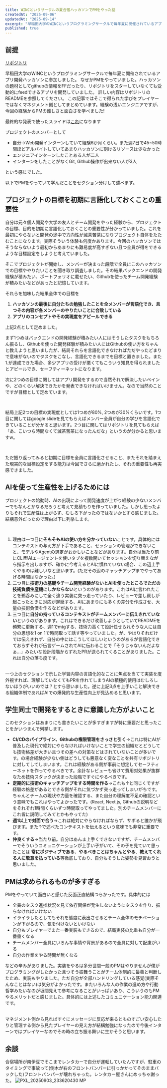 ```yaml
---
title: WINCというサークルの夏合宿ハッカソンでPMをやった話
createdAt: "2025-09-06"
updatedAt: "2025-09-14"
excerpt: "早稲田大学のWINCというプログラミングサークルで毎年夏に開催されているアプリ開発ハッカソンに参加しました。なぜかPMをやっていたのでそれの体験記。"
published: true
---
```

## 前提
[リポジトリ](https://github.com/tsukuneA1/git_feed)

早稲田大学のWINCというプログラミングサークルで毎年夏に開催されているアプリ開発ハッカソンに参加しました。
なぜかPMをやっていました。ハッカソンの題材としてgithubの情報をFFだったり、リポジトリをスターしていなくても受動的にfeedできるアプリを開発していました。
詳しい内容はリポジトリのREADMEを参照してください。
この記事ではそこで得られた学びをプレイヤーではなくマネジメント側としてまとめています。経験の浅いエンジニアですが、今回の経験からPMの難しさと面白さを学べました!

最終的な発表で使ったスライドは[これ](https://docs.google.com/presentation/d/1aol6UERLJP0c_VJcH8mtELUwOrUpq0vr6EqgMya1LuA/edit?usp=sharing)になります

プロジェクトのメンバーとして
 - 自分→Web開発インターンしていて経験6か月くらい。また週7日で45~50時間ほどアルバイトしていてあまりハッカソンに割けるリソースは少なかった
 - エンジニアインターンしたことある人が二人
 - インターンをしたことがなくGit, Github操作が出来ない人が3人

という感じでした。

以下でPMをやっていて学んだことをセクション分けして述べます。

## プロジェクトの目標を初期に言語化しておくことの重要性
自分は元々個人開発や大学の友人とチーム開発をやった経験から、プロジェクトの目標、目的を初期に言語化しておくことの重要性が分かっていました。これを最初にやらないと開発の途中で方向性が滅茶苦茶になりプロジェクト自体をたたむことになります。実際そういう体験も何度かあります。今回のハッカソンではそうならないよう最初からあまりにも難易度が高すぎない且つ全員が得をできるような目標設定をしようと考えていました。

そこでプロジェクトが開始し、メンバーが決まった段階で全員にこのハッカソンでの目標ややりたいことを聞き取り調査しました。その結果バックエンドの開発経験が積みたい、ポートフォリオに載せたい、Githubを使ったチーム開発経験が積みたいなどがあったと記憶しています。

それらを加味した結果全体での目標を

 1. **ハッカソンの最後に自分たちの勉強したことを全メンバーが言語化でき、且つその内容が各メンバーのやりたいことに合致している**
 2. **アプリのコンセプトやその実現度をアピールできる**

上記2点として定めました。

まず1つめはバックエンドの開発経験が積みたい人にはそうしたタスクをもちろん振るし、Githubを使った開発経験が積みたい人にはGithubの使い方をちゃんと教えようと思いましたが、結局それらを言語化できなければただやったどまりで意味がないのでタスクをこなし、言語化できるまでを目標と置きました。また1.が達成できた場合、多少アプリの受けが悪くてもこういう知見を得られましたとアピールでき、セーフティーネットになります。

次に2つめの目標に関してはアプリ開発をするので当然それで解決したいペインや、どのくらい解決できたかを発表できなければいけません。なので当然のことですが目標として定めています。

<br/>

結局上記2つの目標の実現度としては1つめが80%, 2つめが30%くらいです。1つ目に関してはgoogle slideを見てもらえばメンバー全員が自分の学びを言語化できていることが分かると思います。2つ目に関してはリポジトリを見てもらえば「あ、こいつら時間なくて滅茶苦茶になったんだな」というのが分かると思いますw。

<br/>

ただ振り返ってみると初期に目標を全員に言語化させること、またそれを踏まえた現実的な目標設定をする能力は今回でさらに磨かれたし、それの重要性も再実感できました。

## AIを使って生産性を上げるためには
プロジェクトの始動時、AIの出現によって開発速度が上がり経験の少ないメンバーでもなんとかなるだろうと考えて見積もりを作っていました。しかし思ったよりもそれで生産性は上がらず、むしろ下がったのではないかとすら感じました。結構意外だったので理由以下に列挙します。

<br/>

 1. 理由は一つ目に**そもそもAIの使い方を分かっていない**ことです。具体的にはコンテキストの与え方が下手であること、セッションの管理ができないこと、モデルやAgentの選定がおかしいことなどがあります。自分は当たり前にCLI型AIエージェントを使いタブを複数開いてセッションを切り替えながら指示を出しますが、確かに今考えるとAIに慣れていない場合、この辺上手くやるのは難しいなと思います。(ただその辺のキャッチアップまでやってあげる時間はなかった。)
 2. 二つ目に**技術力の基礎やチーム開発経験がないとAIを使ったところでただの技術負債生産機にしかならない**というのがあります。これはAIに言われたことを鵜呑みにして全く違う実装に突っ走っていたり、レビューで差し戻しが起こったときに対応が遅延する、AIにあまりにも多くの差分を作成させ、大量の技術負債を作るなどがあります。
 3. 三つ目に**自分の持っているコンテキストがチームメンバーに伝えきれていない**というのがあります。これはできるだけ改善しようとしていてREADMEを頻繁に更新する、週1でmtgする、技術力高くて設計任せられそうな人には自分の思想を1 on 1で時間取って話す等やっていました。が、やはりそれだけでは伝えきれず、自分の中にはこうしてほしいというのがあるが言語化できておらずそれが伝言ゲームされてAIに伝わることで「そうじゃないんだよなぁ...」みたいな設計段階からずれたPRが送られてくることがありました。これは自分の落ち度です。

<br/>
一つ上のセクションで示した学習内容の言語化的なことに焦点を当てて実装を度外視すれば、理解していなくてもPRを作れてしまうAIの積極的使用はむしろしないほうがいいのでは？とすら思いました。逆に上記3点を上手いこと解決できる組織体制であればAIでの爆発的な生産性向上が見込めると思います。

## 学生同士で開発をするときに意識した方がよいこと

このセクションはあまりにも書きたいことが多すぎますが特に重要だと思ったことをかいつまんで列挙します。

 - **CI/CDのパイプライン、Githubの権限管理をさっさと引く**→これは特にAIが普及した現代で絶対にやらなければいけないことで学生の組織だとどうしても技術格差が大きい且つその差への対策などはされていないことが多いです。の場合経験が少ない側はどうしても悪意なく変なことを共有リポジトリに対してしてしまいます。これは経験がある側が事前に想定してセーフティーネットを作ってやるべきです。余計なレビューも省けて費用対効果が抜群なため技術スタックが決まった段階ですぐにやるべきです。
 - **定期的に技術のキャッチアップをする時間を作る**→これも↑と同じくですが経験の格差があるとできる側がそれに気づかず突っ走ってしまいがちです。ちゃんとチームの現状や力量を確認する、また自分の理解度不足の確認という意味でもこれはやってよかったです。(React, Next.js, Githubの説明などをそれぞれ1時間くらいずつ時間取ってやってました。別のチームメンバーにこれ皆に説明してみてとかもやってた)
 - **週1以上で対面で合う**→これは絶対にやらなければならず、サボると誰かが飛びます。また↑で述べたコンテキストを伝えるという意味でも非常に重要です。
 - **仲良くする**→当たり前。自分はあんま上手くできないですが、チームメンバーでそういうコミュニケーションが上手い子がいて、その子を見ていて思ったことは **常にポジティブである**、**やるべきことはちゃんとやる**、**教えてくれる人に敬意を払っている**等徹底しており、自分もそうした姿勢を見習おうと思いました。

## PMは求められるものが多すぎる

PMをやっていて面白いと感じた反面正直結構つらかったです。具体的には

 - 全員のタスク進捗状況を見て依存関係が発生しないようにタスクを作り、振らなければいけない
 - イライラしたとしてもそれを態度に表出させるとチーム全体のモチベーションが下がるので、気を付けないといけない
 - 自分もプレイヤーでまた一番実装もできるので、結局実装の比重も自分が一番重くなる
 - チームメンバー全員にいろんな事情や背景があるので全員に対して配慮がいる
 - 自分の作業をやる時間が無くなる

などの辛みがありました。実装をやるは多分世間一般のPMはやりませんが僕がプログラミングがしたかった且つそう振舞うことがチーム体制的に最善と判断したため、実装もやりました。ただ自分が全部ハンドリングしている感覚(実際そんなことはない)は気分がよかったです。またいろんな人の作業の進め方や行動哲学みたいなのが垣間見えて参考になることがいっぱいあり、こういうのもPMやるメリットだと感じました。具体的には上述したコミュニケーション能力関連です。

<br/>
マネジメント側から見ればすぐにメッセージに反応が来るとものすごい安心したりと管理する側から見たプレイヤーの見え方が結構勉強になったので今後インターンではプレイヤーなのでその時の立ち振る舞いに生かそうと思います。

## 余談
合宿場所が南伊豆でそこまでレンタカーで自分が運転していたんですが、駐車のタイミングで事故って(倒木が右のフロントバンパーに引っかかってそのままバックした)フロントバンパーが壊れちゃった。レンタカー屋さんにめっちゃ謝った。
![PXL_20250903_233620430 MP](https://github.com/user-attachments/assets/55395ca6-f36d-4ac2-b995-76b4a2bc60e7)


